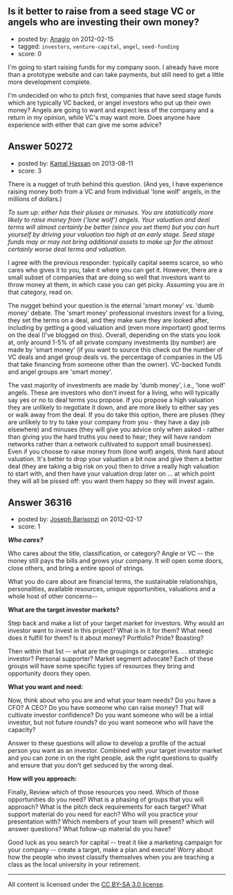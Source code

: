 ## Is it better to raise from a seed stage VC or angels who are investing their own money?

- posted by: [Anagio](https://stackexchange.com/users/-1/14857-anagio) on 2012-02-15
- tagged: `investors`, `venture-capital`, `angel`, `seed-funding`
- score: 0

I'm going to start raising funds for my company soon. I already have more than a prototype website and can take payments, but still need to get a little more development complete.

I'm undecided on who to pitch first, companies that have seed stage funds which are typically VC backed, or angel investors who put up their own money? Angels are going to want and expect less of the company and a return in my opinion, while VC's may want more. Does anyone have experience with either that can give me some advice?




## Answer 50272

- posted by: [Kamal Hassan](https://stackexchange.com/users/-1/27332-kamal-hassan) on 2013-08-11
- score: 3

There is a nugget of truth behind this question. (And yes, I have experience raising money both from a VC and from individual 'lone wolf' angels, in the millions of dollars.)

*To sum up: either has their pluses or minuses. You are statistically more likely to raise money from ('lone wolf') angels. Your valuation and deal terms will almost certainly be better (since you set them) but you can hurt yourself by driving your valuation too high at an early stage. Seed stage funds may or may not bring additional assets to make up for the almost certainly worse deal terms and valuation.*

I agree with the previous responder: typically capital seems scarce, so who cares who gives it to you, take it where you can get it. However, there are a small subset of companies that are doing so well that investors want to throw money at them, in which case you can get picky. Assuming you are in that category, read on.

The nugget behind your question is the eternal 'smart money' vs. 'dumb money' debate. The 'smart money' professional investors invest for a living, they set the terms on a deal, and they make sure they are looked after, including by getting a good valuation and (even more important) good terms on the deal (I've blogged on this). Overall, depending on the stats you look at, only around 1-5% of all private company investments (by number) are made by 'smart money' (if you want to source this check out the number of VC deals and angel group deals vs. the percentage of companies in the US that take financing from someone other than the owner). VC-backed funds and angel groups are 'smart money'.

The vast majority of investments are made by 'dumb money', i.e., 'lone wolf' angels. These are investors who don't invest for a living, who will typically say yes or no to deal terms you propose. If you propose a high valuation they are unlikely to negotiate it down, and are more likely to either say yes or walk away from the deal. If you do take this option, there are pluses (they are unlikely to try to take your company from you - they have a day job elsewhere) and minuses (they will give you advice only when asked - rather than giving you the hard truths you need to hear; they will have random networks rather than a network cultivated to support small businesses). Even if you choose to raise money from (lone wolf) angels, think hard about valuation. It's better to drop your valuation a bit now and give them a better deal (they are taking a big risk on you) then to drive a really high valuation to start with, and then have your valuation drop later on ... at which point they will all be pissed off: you want them happy so they will invest again.


## Answer 36316

- posted by: [Joseph Barisonzi](https://stackexchange.com/users/-1/8791-joseph-barisonzi) on 2012-02-17
- score: 1

***Who cares?***

Who cares about the title, classification, or category? Angle or VC -- the money still pays the bills and grows your company. It will open some doors, close others, and bring a entire spool of strings. 

What you do care about are financial terms, the sustainable relationships, personalities, available resources, unique opportunities, valuations and a whole host of other concerns--


**What are the target investor markets?**

Step back and make a list of your target market for investors. Why would an investor want to invest in this project? What is in it for them? What need does it fulfill for them? Is it about money? Portfolio? Pride? Boasting? 

Then within that list -- what are the groupings or categories. . . strategic investor? Personal supporter? Market segment advocate? Each of these groups will have some specific types of resources they bring and opportunity doors they open.


**What you want and need:**

Now, think about who you are and what your team needs? Do you have a CFO? A CEO? Do you have someone who can raise money? That will cultivate investor confidence? Do you want someone who will be a intial investor, but not future rounds? do you want someone who will have the capacity? 

Answer to these questions will allow to develop a profile of the actual person you want as an investor. Combined with your target investor market and you can zone in on the right people, ask the right questions to qualify and ensure that you don't get seduced by the wrong deal. 

**How will you approach:**

Finally,  Review which of those resources you need. Which of those opportunities do you need? What is a phasing of groups that you will approach?
What is the pitch deck requirements for each target? What support material do you need for each? Who will you practice your presentation with? Which members of your team will present? which will answer questions? What follow-up material do you have? 


Good luck as you search for capital -- treat it like a marketing campaign for your company -- create a target, make a plan and execute! Worry about how the people who invest classify themselves when you are teaching a class as the local university in your retirement. 




---

All content is licensed under the [CC BY-SA 3.0 license](https://creativecommons.org/licenses/by-sa/3.0/).
